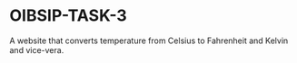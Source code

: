 # OIBSIP-TASK-3

A website that converts temperature from Celsius to Fahrenheit and Kelvin and vice-vera.
